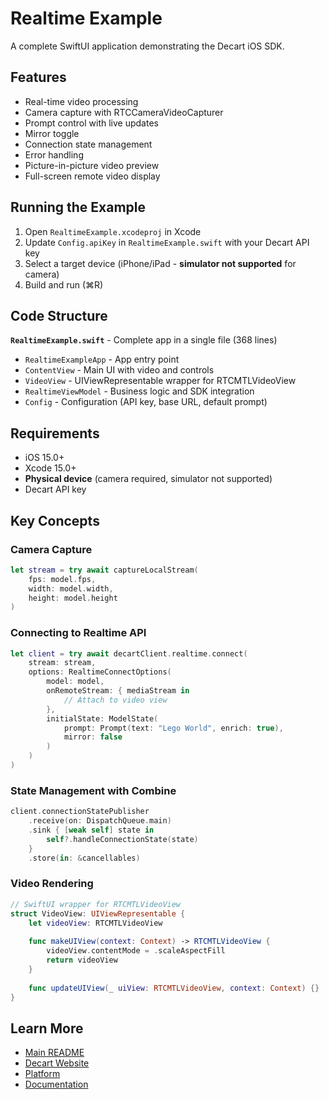 # Realtime Example

A complete SwiftUI application demonstrating the Decart iOS SDK.

## Features

- Real-time video processing
- Camera capture with RTCCameraVideoCapturer
- Prompt control with live updates
- Mirror toggle
- Connection state management
- Error handling
- Picture-in-picture video preview
- Full-screen remote video display

## Running the Example

1. Open `RealtimeExample.xcodeproj` in Xcode
2. Update `Config.apiKey` in `RealtimeExample.swift` with your Decart API key
3. Select a target device (iPhone/iPad - **simulator not supported** for camera)
4. Build and run (⌘R)

## Code Structure

**`RealtimeExample.swift`** - Complete app in a single file (368 lines)

- `RealtimeExampleApp` - App entry point
- `ContentView` - Main UI with video and controls
- `VideoView` - UIViewRepresentable wrapper for RTCMTLVideoView
- `RealtimeViewModel` - Business logic and SDK integration
- `Config` - Configuration (API key, base URL, default prompt)

## Requirements

- iOS 15.0+
- Xcode 15.0+
- **Physical device** (camera required, simulator not supported)
- Decart API key

## Key Concepts

### Camera Capture

```swift
let stream = try await captureLocalStream(
    fps: model.fps,
    width: model.width,
    height: model.height
)
```

### Connecting to Realtime API

```swift
let client = try await decartClient.realtime.connect(
    stream: stream,
    options: RealtimeConnectOptions(
        model: model,
        onRemoteStream: { mediaStream in
            // Attach to video view
        },
        initialState: ModelState(
            prompt: Prompt(text: "Lego World", enrich: true),
            mirror: false
        )
    )
)
```

### State Management with Combine

```swift
client.connectionStatePublisher
    .receive(on: DispatchQueue.main)
    .sink { [weak self] state in
        self?.handleConnectionState(state)
    }
    .store(in: &cancellables)
```

### Video Rendering

```swift
// SwiftUI wrapper for RTCMTLVideoView
struct VideoView: UIViewRepresentable {
    let videoView: RTCMTLVideoView
    
    func makeUIView(context: Context) -> RTCMTLVideoView {
        videoView.contentMode = .scaleAspectFill
        return videoView
    }
    
    func updateUIView(_ uiView: RTCMTLVideoView, context: Context) {}
}
```

## Learn More

- [Main README](../../README.md)
- [Decart Website](https://decart.ai)
- [Platform](https://platform.decart.ai)
- [Documentation](https://docs.platform.decart.ai)
